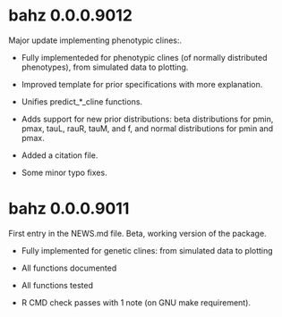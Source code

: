 # bahz 0.0.0.9012

Major update implementing phenotypic clines:.

* Fully implementeded for phenotypic clines (of normally distributed phenotypes), from simulated data to plotting. 

* Improved template for prior specifications with more explanation.

* Unifies predict_*_cline functions.

* Adds support for new prior distributions: beta distributions for pmin, pmax, tauL, rauR, tauM, and f, and normal distributions for pmin and pmax. 

* Added a citation file.

* Some minor typo fixes. 

# bahz 0.0.0.9011

First entry in the NEWS.md file. Beta, working version of the package. 

* Fully implemented for genetic clines: from simulated data to plotting

* All functions documented

* All functions tested

* R CMD check passes with 1 note (on GNU make requirement). 

